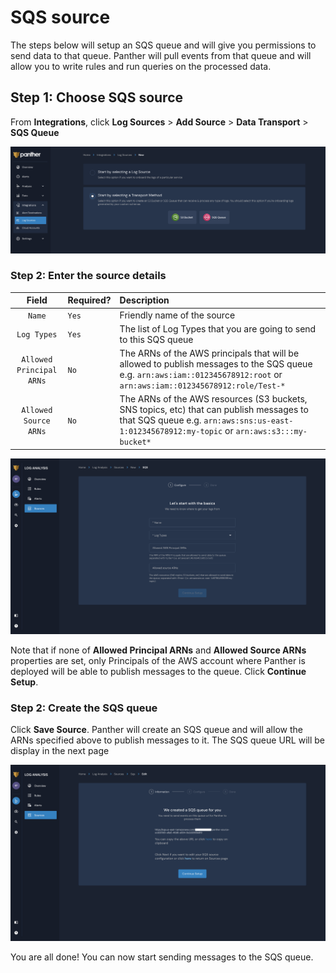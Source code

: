 # SQS source

The steps below will setup an SQS queue and will give you permissions to send data to that queue. Panther will pull events from that queue and will allow you to write rules and run queries on the processed data.

## Step 1: Choose SQS source

From **Integrations**, click **Log Sources** &gt; **Add Source** &gt; **Data Transport** &gt; **SQS Queue**

![](../../.gitbook/assets/image%20%284%29%20%281%29.png)

### Step 2: Enter the source details

| Field | Required? | Description |
| :---: | :--- | :--- |
| `Name` | `Yes` | Friendly name of the source |
| `Log Types` | `Yes` | The list of Log Types that you are going to send to this SQS queue |
| `Allowed Principal ARNs` | `No` | The ARNs of the AWS principals that will be allowed to publish messages to the SQS queue e.g. `arn:aws:iam::012345678912:root` or `arn:aws:iam::012345678912:role/Test-*` |
| `Allowed Source ARNs` | `No` | The ARNs of the AWS resources \(S3 buckets, SNS topics, etc\) that can publish messages to that SQS queue e.g. `arn:aws:sns:us-east-1:012345678912:my-topic` or `arn:aws:s3:::my-bucket*` |

![](../../.gitbook/assets/sqs-page2%20%285%29%20%285%29%20%287%29%20%285%29.png)

Note that if none of **Allowed Principal ARNs** and **Allowed Source ARNs** properties are set, only Principals of the AWS account where Panther is deployed will be able to publish messages to the queue. Click **Continue Setup**.

### Step 2: Create the SQS queue

Click **Save Source**. Panther will create an SQS queue and will allow the ARNs specified above to publish messages to it. The SQS queue URL will be display in the next page

![](../../.gitbook/assets/sqs-page3%20%285%29%20%285%29%20%287%29.png)

You are all done! You can now start sending messages to the SQS queue.

